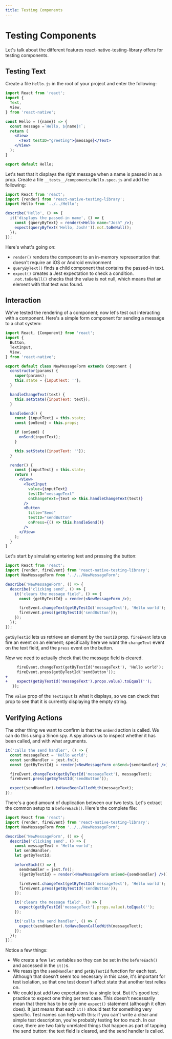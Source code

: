 ```yaml
---
title: Testing Components
---
```


# Testing Components

Let's talk about the different features react-native-testing-library offers for testing components.

## Testing Text

Create a file `Hello.js` in the root of your project and enter the following:

```jsx
import React from 'react';
import {
  Text,
  View,
} from 'react-native';

const Hello = ({name}) => {
  const message =`Hello, ${name}!`;
  return (
    <View>
      <Text testID="greeting">{message}</Text>
    </View>
  );
}

export default Hello;
```

Let's test that it displays the right message when a name is passed in as a prop. Create a file `__tests__/components/Hello.spec.js` and add the following:

```jsx
import React from 'react';
import {render} from 'react-native-testing-library';
import Hello from '../../Hello';

describe('Hello', () => {
  it('displays the passed-in name', () => {
    const {queryByText} = render(<Hello name="Josh" />);
    expect(queryByText('Hello, Josh!')).not.toBeNull();
  });
});
```

Here's what's going on:

- `render()` renders the component to an in-memory representation that doesn't require an iOS or Android environment
- `queryByText()` finds a child component that contains the passed-in text.
- `expect()` creates a Jest expectation to check a condition. `.not.toBeNull()` checks that the value is not null, which means that an element with that text was found.

## Interaction

We've tested the rendering of a component; now let's test out interacting with a component. Here's a simple form component for sending a message to a chat system:

```jsx
import React, {Component} from 'react';
import {
  Button,
  TextInput,
  View,
} from 'react-native';

export default class NewMessageForm extends Component {
  constructor(params) {
    super(params);
    this.state = {inputText: ''};
  }

  handleChangeText(text) {
    this.setState({inputText: text});
  }

  handleSend() {
    const {inputText} = this.state;
    const {onSend} = this.props;

    if (onSend) {
      onSend(inputText);
    }

    this.setState({inputText: ''});
  }

  render() {
    const {inputText} = this.state;
    return (
      <View>
        <TextInput
          value={inputText}
          testID="messageText"
          onChangeText={text => this.handleChangeText(text)}
        />
        <Button
          title="Send"
          testID="sendButton"
          onPress={() => this.handleSend()}
        />
      </View>
    );
  }
}
```

Let's start by simulating entering text and pressing the button:

```jsx
import React from 'react';
import {render, fireEvent} from 'react-native-testing-library';
import NewMessageForm from '../../NewMessageForm';

describe('NewMessageForm', () => {
  describe('clicking send', () => {
    it('clears the message field', () => {
      const {getByTestId} = render(<NewMessageForm />);

      fireEvent.changeText(getByTestId('messageText'), 'Hello world');
      fireEvent.press(getByTestId('sendButton'));
    });
  });
});
```

`getByTestId` lets us retrieve an element by the `testID` prop. `fireEvent` lets us fire an event on an element; specifically here we want the `changeText` event on the text field, and the `press` event on the button.

Now we need to actually check that the message field is cleared.

```diff
     fireEvent.changeText(getByTestId('messageText'), 'Hello world');
     fireEvent.press(getByTestId('sendButton'));
+
+    expect(getByTestId('messageText').props.value).toEqual('');
   });
```

The `value` prop of the `TextInput` is what it displays, so we can check that prop to see that it is currently displaying the empty string.

## Verifying Actions

The other thing we want to confirm is that the `onSend` action is called. We can do this using a Sinon spy. A spy allows us to inspect whether it has been called, and with what arguments.

```jsx
it('calls the send handler', () => {
  const messageText = 'Hello world';
  const sendHandler = jest.fn();
  const {getByTestId} = render(<NewMessageForm onSend={sendHandler} />);

  fireEvent.changeText(getByTestId('messageText'), messageText);
  fireEvent.press(getByTestId('sendButton'));

  expect(sendHandler).toHaveBeenCalledWith(messageText);
});
```

There's a good amount of duplication between our two tests. Let's extract the common setup to a `beforeEach()`. Here's the complete file:

```jsx
import React from 'react';
import {render, fireEvent} from 'react-native-testing-library';
import NewMessageForm from '../../NewMessageForm';

describe('NewMessageForm', () => {
  describe('clicking send', () => {
    const messageText = 'Hello world';
    let sendHandler;
    let getByTestId;

    beforeEach(() => {
      sendHandler = jest.fn();
      ({getByTestId} = render(<NewMessageForm onSend={sendHandler} />));

      fireEvent.changeText(getByTestId('messageText'), 'Hello world');
      fireEvent.press(getByTestId('sendButton'));
    });

    it('clears the message field', () => {
      expect(getByTestId('messageText').props.value).toEqual('');
    });

    it('calls the send handler', () => {
      expect(sendHandler).toHaveBeenCalledWith(messageText);
    });
  });
});
```

Notice a few things:

- We create a few `let` variables so they can be set in the `beforeEach()` and accessed in the `it()`s.
- We reassign the `sendHandler` and `getByTestId` function for each test. Although that doesn't seem too necessary in this case, it's important for test isolation, so that one test doesn't affect state that another test relies on.
- We could just add two expectations to a single test. But it's good test practice to expect one thing per test case. This doesn't necessarily mean that there has to be only one `expect()` statement (although it often does). It just means that each `it()` should test for something very specific. Test names can help with this: if you can't write a clear and simple test description, you're probably testing for too much. In our case, there are two fairly unrelated things that happen as part of tapping the send button: the text field is cleared, and the send handler is called.
